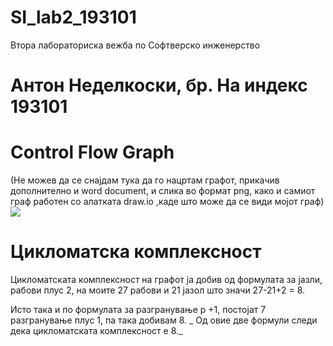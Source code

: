 # SI_lab2_193101
Втора лабораториска вежба по Софтверско инженерство
# Антон Неделкоски, бр. На индекс 193101

# **Control Flow Graph**
(Не можев да се снајдам тука да го нацртам графот, прикачив дополнително и word document, и слика во формат png, како и самиот граф работен со алатката draw.io ,каде што може да се види мојот граф)
![](RackMultipart20210527-4-ytt9dm_html_7b984abbf0375cfb.png)
# **Цикломатска комплексност**
Цикломатската комплексност на графот ја добив од формулата за јазли, рабови плус 2, на моите 27 рабови и 21 јазол што значи 27-21+2 = 8.

Исто така и по формулата за разгранување p +1, постојат 7 разгранување плус 1, па така добивам 8. _
Од овие две формули следи дека цикломатската комплексност е 8._
